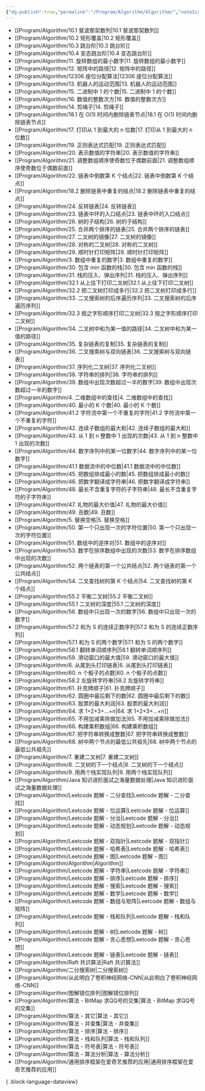 ```yaml
---
{"dg-publish":true,"permalink":"/Program/Algorithm/Algorithm/","noteIcon":""}
---
```


- [[Program/Algorithm/10.1 斐波那契数列\|10.1 斐波那契数列]]
- [[Program/Algorithm/10.2 矩形覆盖\|10.2 矩形覆盖]]
- [[Program/Algorithm/10.3 跳台阶\|10.3 跳台阶]]
- [[Program/Algorithm/10.4 变态跳台阶\|10.4 变态跳台阶]]
- [[Program/Algorithm/11. 旋转数组的最小数字\|11. 旋转数组的最小数字]]
- [[Program/Algorithm/12. 矩阵中的路径\|12. 矩阵中的路径]]
- [[Program/Algorithm/12306 座位分配算法\|12306 座位分配算法]]
- [[Program/Algorithm/13. 机器人的运动范围\|13. 机器人的运动范围]]
- [[Program/Algorithm/15. 二进制中 1 的个数\|15. 二进制中 1 的个数]]
- [[Program/Algorithm/16. 数值的整数次方\|16. 数值的整数次方]]
- [[Program/Algorithm/14. 剪绳子\|14. 剪绳子]]
- [[Program/Algorithm/18.1 在 O(1) 时间内删除链表节点\|18.1 在 O(1) 时间内删除链表节点]]
- [[Program/Algorithm/17. 打印从 1 到最大的 n 位数\|17. 打印从 1 到最大的 n 位数]]
- [[Program/Algorithm/19. 正则表达式匹配\|19. 正则表达式匹配]]
- [[Program/Algorithm/20. 表示数值的字符串\|20. 表示数值的字符串]]
- [[Program/Algorithm/21. 调整数组顺序使奇数位于偶数前面\|21. 调整数组顺序使奇数位于偶数前面]]
- [[Program/Algorithm/22. 链表中倒数第 K 个结点\|22. 链表中倒数第 K 个结点]]
- [[Program/Algorithm/18.2 删除链表中重复的结点\|18.2 删除链表中重复的结点]]
- [[Program/Algorithm/24. 反转链表\|24. 反转链表]]
- [[Program/Algorithm/23. 链表中环的入口结点\|23. 链表中环的入口结点]]
- [[Program/Algorithm/26. 树的子结构\|26. 树的子结构]]
- [[Program/Algorithm/25. 合并两个排序的链表\|25. 合并两个排序的链表]]
- [[Program/Algorithm/27. 二叉树的镜像\|27. 二叉树的镜像]]
- [[Program/Algorithm/28. 对称的二叉树\|28. 对称的二叉树]]
- [[Program/Algorithm/29. 顺时针打印矩阵\|29. 顺时针打印矩阵]]
- [[Program/Algorithm/3. 数组中重复的数字\|3. 数组中重复的数字]]
- [[Program/Algorithm/30. 包含 min 函数的栈\|30. 包含 min 函数的栈]]
- [[Program/Algorithm/31. 栈的压入、弹出序列\|31. 栈的压入、弹出序列]]
- [[Program/Algorithm/32.1 从上往下打印二叉树\|32.1 从上往下打印二叉树]]
- [[Program/Algorithm/32.2 把二叉树打印成多行\|32.2 把二叉树打印成多行]]
- [[Program/Algorithm/33. 二叉搜索树的后序遍历序列\|33. 二叉搜索树的后序遍历序列]]
- [[Program/Algorithm/32.3 按之字形顺序打印二叉树\|32.3 按之字形顺序打印二叉树]]
- [[Program/Algorithm/34. 二叉树中和为某一值的路径\|34. 二叉树中和为某一值的路径]]
- [[Program/Algorithm/35. 复杂链表的复制\|35. 复杂链表的复制]]
- [[Program/Algorithm/36. 二叉搜索树与双向链表\|36. 二叉搜索树与双向链表]]
- [[Program/Algorithm/37. 序列化二叉树\|37. 序列化二叉树]]
- [[Program/Algorithm/38. 字符串的排列\|38. 字符串的排列]]
- [[Program/Algorithm/39. 数组中出现次数超过一半的数字\|39. 数组中出现次数超过一半的数字]]
- [[Program/Algorithm/4. 二维数组中的查找\|4. 二维数组中的查找]]
- [[Program/Algorithm/40. 最小的 K 个数\|40. 最小的 K 个数]]
- [[Program/Algorithm/41.2 字符流中第一个不重复的字符\|41.2 字符流中第一个不重复的字符]]
- [[Program/Algorithm/42. 连续子数组的最大和\|42. 连续子数组的最大和]]
- [[Program/Algorithm/43. 从 1 到 n 整数中 1 出现的次数\|43. 从 1 到 n 整数中 1 出现的次数]]
- [[Program/Algorithm/44. 数字序列中的某一位数字\|44. 数字序列中的某一位数字]]
- [[Program/Algorithm/41.1 数据流中的中位数\|41.1 数据流中的中位数]]
- [[Program/Algorithm/45. 把数组排成最小的数\|45. 把数组排成最小的数]]
- [[Program/Algorithm/46. 把数字翻译成字符串\|46. 把数字翻译成字符串]]
- [[Program/Algorithm/48. 最长不含重复字符的子字符串\|48. 最长不含重复字符的子字符串]]
- [[Program/Algorithm/47. 礼物的最大价值\|47. 礼物的最大价值]]
- [[Program/Algorithm/49. 丑数\|49. 丑数]]
- [[Program/Algorithm/5. 替换空格\|5. 替换空格]]
- [[Program/Algorithm/50. 第一个只出现一次的字符位置\|50. 第一个只出现一次的字符位置]]
- [[Program/Algorithm/51. 数组中的逆序对\|51. 数组中的逆序对]]
- [[Program/Algorithm/53. 数字在排序数组中出现的次数\|53. 数字在排序数组中出现的次数]]
- [[Program/Algorithm/52. 两个链表的第一个公共结点\|52. 两个链表的第一个公共结点]]
- [[Program/Algorithm/54. 二叉查找树的第 K 个结点\|54. 二叉查找树的第 K 个结点]]
- [[Program/Algorithm/55.2 平衡二叉树\|55.2 平衡二叉树]]
- [[Program/Algorithm/55.1 二叉树的深度\|55.1 二叉树的深度]]
- [[Program/Algorithm/56. 数组中只出现一次的数字\|56. 数组中只出现一次的数字]]
- [[Program/Algorithm/57.2 和为 S 的连续正数序列\|57.2 和为 S 的连续正数序列]]
- [[Program/Algorithm/57.1 和为 S 的两个数字\|57.1 和为 S 的两个数字]]
- [[Program/Algorithm/58.1 翻转单词顺序列\|58.1 翻转单词顺序列]]
- [[Program/Algorithm/59. 滑动窗口的最大值\|59. 滑动窗口的最大值]]
- [[Program/Algorithm/6. 从尾到头打印链表\|6. 从尾到头打印链表]]
- [[Program/Algorithm/60. n 个骰子的点数\|60. n 个骰子的点数]]
- [[Program/Algorithm/58.2 左旋转字符串\|58.2 左旋转字符串]]
- [[Program/Algorithm/61. 扑克牌顺子\|61. 扑克牌顺子]]
- [[Program/Algorithm/62. 圆圈中最后剩下的数\|62. 圆圈中最后剩下的数]]
- [[Program/Algorithm/63. 股票的最大利润\|63. 股票的最大利润]]
- [[Program/Algorithm/64. 求 1+2+3+...+n\|64. 求 1+2+3+...+n]]
- [[Program/Algorithm/65. 不用加减乘除做加法\|65. 不用加减乘除做加法]]
- [[Program/Algorithm/66. 构建乘积数组\|66. 构建乘积数组]]
- [[Program/Algorithm/67. 把字符串转换成整数\|67. 把字符串转换成整数]]
- [[Program/Algorithm/68. 树中两个节点的最低公共祖先\|68. 树中两个节点的最低公共祖先]]
- [[Program/Algorithm/7. 重建二叉树\|7. 重建二叉树]]
- [[Program/Algorithm/8. 二叉树的下一个结点\|8. 二叉树的下一个结点]]
- [[Program/Algorithm/9. 用两个栈实现队列\|9. 用两个栈实现队列]]
- [[Program/Algorithm/Java 知识进阶面试之海量数据处理\|Java 知识进阶面试之海量数据处理]]
- [[Program/Algorithm/Leetcode 题解 - 二分查找\|Leetcode 题解 - 二分查找]]
- [[Program/Algorithm/Leetcode 题解 - 位运算\|Leetcode 题解 - 位运算]]
- [[Program/Algorithm/Leetcode 题解 - 分治\|Leetcode 题解 - 分治]]
- [[Program/Algorithm/Leetcode 题解 - 动态规划\|Leetcode 题解 - 动态规划]]
- [[Program/Algorithm/Leetcode 题解 - 双指针\|Leetcode 题解 - 双指针]]
- [[Program/Algorithm/Leetcode 题解 - 哈希表\|Leetcode 题解 - 哈希表]]
- [[Program/Algorithm/Leetcode 题解 - 图\|Leetcode 题解 - 图]]
- [[Program/Algorithm/Algorithm\|Algorithm]]
- [[Program/Algorithm/Leetcode 题解 - 字符串\|Leetcode 题解 - 字符串]]
- [[Program/Algorithm/Leetcode 题解 - 排序\|Leetcode 题解 - 排序]]
- [[Program/Algorithm/Leetcode 题解 - 搜索\|Leetcode 题解 - 搜索]]
- [[Program/Algorithm/Leetcode 题解 - 数学\|Leetcode 题解 - 数学]]
- [[Program/Algorithm/Leetcode 题解 - 数组与矩阵\|Leetcode 题解 - 数组与矩阵]]
- [[Program/Algorithm/Leetcode 题解 - 栈和队列\|Leetcode 题解 - 栈和队列]]
- [[Program/Algorithm/Leetcode 题解 - 树\|Leetcode 题解 - 树]]
- [[Program/Algorithm/Leetcode 题解 - 贪心思想\|Leetcode 题解 - 贪心思想]]
- [[Program/Algorithm/Leetcode 题解 - 链表\|Leetcode 题解 - 链表]]
- [[Program/Algorithm/Raft 共识算法\|Raft 共识算法]]
- [[Program/Algorithm/二分搜索树\|二分搜索树]]
- [[Program/Algorithm/从此明白了卷积神经网络-CNN\|从此明白了卷积神经网络-CNN]]
- [[Program/Algorithm/图解错位排列\|图解错位排列]]
- [[Program/Algorithm/算法 - BitMap 求QQ号的交集\|算法 - BitMap 求QQ号的交集]]
- [[Program/Algorithm/算法 - 其它\|算法 - 其它]]
- [[Program/Algorithm/算法 - 并查集\|算法 - 并查集]]
- [[Program/Algorithm/算法 - 排序\|算法 - 排序]]
- [[Program/Algorithm/算法 - 栈和队列\|算法 - 栈和队列]]
- [[Program/Algorithm/算法 - 符号表\|算法 - 符号表]]
- [[Program/Algorithm/算法 - 算法分析\|算法 - 算法分析]]
- [[Program/Algorithm/通用排序框架在爱奇艺推荐的应用\|通用排序框架在爱奇艺推荐的应用]]

{ .block-language-dataview}